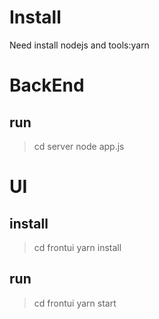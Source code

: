 # Install
Need install nodejs and tools:yarn

# BackEnd
## run
> cd server
> node app.js


# UI
## install
> cd frontui
> yarn install

## run
> cd frontui
> yarn start